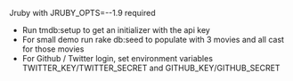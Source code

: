 Jruby with JRUBY_OPTS=--1.9 required

* Run tmdb:setup to get an initializer with the api key
* For small demo run rake db:seed to populate with 3 movies and all cast for those movies
* For Github / Twitter login, set environment variables TWITTER_KEY/TWITTER_SECRET and GITHUB_KEY/GITHUB_SECRET
